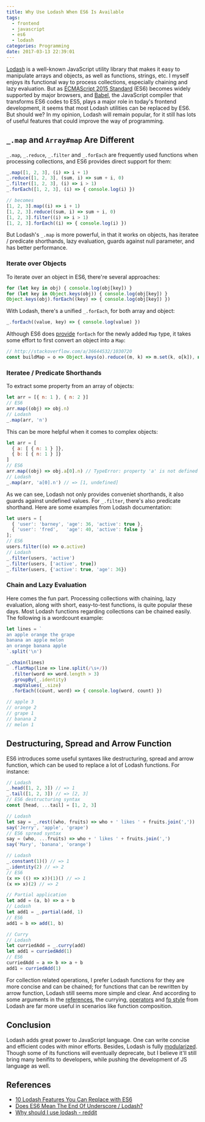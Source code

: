 ```yaml
---
title: Why Use Lodash When ES6 Is Available
tags:
  - frontend
  - javascript
  - es6
  - lodash
categories: Programming
date: 2017-03-13 22:39:01
---
```



[Lodash](https://lodash.com/) is a well-known JavaScript utility library that makes it easy to manipulate arrays and objects, as well as functions, strings, etc. I myself enjoys its functional way to process collections, especially chaining and lazy evaluation. But as [ECMAScript 2015 Standard][1] (ES6) becomes widely supported by major browsers, and [Babel](https://babeljs.io/), the JavaScript compiler that transforms ES6 codes to ES5, plays a major role in today's frontend development, it seems that most Lodash utilities can be replaced by ES6. But should we? In my opinion, Lodash will remain popular, for it still has lots of useful features that could improve the way of programming.

## `_.map` and `Array#map` Are Different

`_.map`, `_.reduce`, `_.filter` and `_.forEach` are frequently used functions when processing collections, and ES6 provides direct support for them:

```js
_.map([1, 2, 3], (i) => i + 1)
_.reduce([1, 2, 3], (sum, i) => sum + i, 0)
_.filter([1, 2, 3], (i) => i > 1)
_.forEach([1, 2, 3], (i) => { console.log(i) })

// becomes
[1, 2, 3].map((i) => i + 1)
[1, 2, 3].reduce((sum, i) => sum + i, 0)
[1, 2, 3].filter((i) => i > 1)
[1, 2, 3].forEach((i) => { console.log(i) })
```

But Lodash's `_.map` is more powerful, in that it works on objects, has iteratee / predicate shorthands, lazy evaluation, guards against null parameter, and has better performance.

<!-- more -->

### Iterate over Objects

To iterate over an object in ES6, there're several approaches:

```js
for (let key in obj) { console.log(obj[key]) }
for (let key in Object.keys(obj)) { console.log(obj[key]) }
Object.keys(obj).forEach((key) => { console.log(obj[key]) })
```

With Lodash, there's a unified `_.forEach`, for both array and object:

```js
_.forEach((value, key) => { console.log(value) })
```

Although ES6 does [provide][2] `forEach` for the newly added `Map` type, it takes some effort to first convert an object into a `Map`:

```js
// http://stackoverflow.com/a/36644532/1030720
const buildMap = o => Object.keys(o).reduce((m, k) => m.set(k, o[k]), new Map());
```

### Iteratee / Predicate Shorthands

To extract some property from an array of objects:

```js
let arr = [{ n: 1 }, { n: 2 }]
// ES6
arr.map((obj) => obj.n)
// Lodash
_.map(arr, 'n')
```

This can be more helpful when it comes to complex objects:

```js
let arr = [
  { a: [ { n: 1 } ]},
  { b: [ { n: 1 } ]}
]
// ES6
arr.map((obj) => obj.a[0].n) // TypeError: property 'a' is not defined in arr[1]
// Lodash
_.map(arr, 'a[0].n') // => [1, undefined]
```

As we can see, Lodash not only provides conveniet shorthands, it also guards against undefined values. For `_.filter`, there's also predicate shorthand. Here are some examples from Lodash documentation:

```js
let users = [
  { 'user': 'barney', 'age': 36, 'active': true },
  { 'user': 'fred',   'age': 40, 'active': false }
];
// ES6
users.filter((o) => o.active)
// Lodash
_.filter(users, 'active')
_.filter(users, ['active', true])
_.filter(users, {'active': true, 'age': 36})
```

### Chain and Lazy Evaluation

Here comes the fun part. Processing collections with chaining, lazy evaluation, along with short, easy-to-test functions, is quite popular these days. Most Lodash functions regarding collections can be chained easily. The following is a wordcount example:

```js
let lines = `
an apple orange the grape
banana an apple melon
an orange banana apple
`.split('\n')

_.chain(lines)
  .flatMap(line => line.split(/\s+/))
  .filter(word => word.length > 3)
  .groupBy(_.identity)
  .mapValues(_.size)
  .forEach((count, word) => { console.log(word, count) })

// apple 3
// orange 2
// grape 1
// banana 2
// melon 1
```

## Destructuring, Spread and Arrow Function

ES6 introduces some useful syntaxes like destructuring, spread and arrow function, which can be used to replace a lot of Lodash functions. For instance:

```js
// Lodash
_.head([1, 2, 3]) // => 1
_.tail([1, 2, 3]) // => [2, 3]
// ES6 destructuring syntax
const [head, ...tail] = [1, 2, 3]

// Lodash
let say = _.rest((who, fruits) => who + ' likes ' + fruits.join(','))
say('Jerry', 'apple', 'grape')
// ES6 spread syntax
say = (who, ...fruits) => who + ' likes ' + fruits.join(',')
say('Mary', 'banana', 'orange')

// Lodash
_.constant(1)() // => 1
_.identity(2) // => 2
// ES6
(x => (() => x))(1)() // => 1
(x => x)(2) // => 2

// Partial application
let add = (a, b) => a + b
// Lodash
let add1 = _.partial(add, 1)
// ES6
add1 = b => add(1, b)

// Curry
// Lodash
let curriedAdd = _.curry(add)
let add1 = curriedAdd(1)
// ES6
curriedAdd = a => b => a + b
add1 = curriedAdd(1)
```

For collection related operations, I prefer Lodash functions for they are more concise and can be chained; for functions that can be rewritten by arrow function, Lodash still seems more simple and clear. And according to some arguments in the [references](#References), the currying, [operators][3] and [fp style][4] from Lodash are far more useful in scenarios like function composition.

## Conclusion

Lodash adds great power to JavaScript language. One can write concise and efficient codes with minor efforts. Besides, Lodash is fully [modularized][5]. Though some of its functions will eventually deprecate, but I believe it'll still bring many benifits to developers, while pushing the development of JS language as well.

## References

* [10 Lodash Features You Can Replace with ES6](https://www.sitepoint.com/lodash-features-replace-es6/)
* [Does ES6 Mean The End Of Underscore / Lodash?](https://derickbailey.com/2016/09/12/does-es6-mean-the-end-of-underscore-lodash/)
* [Why should I use lodash - reddit](https://www.reddit.com/r/javascript/comments/41fq2s/why_should_i_use_lodash_or_rather_what_lodash/)

[1]: http://www.ecma-international.org/ecma-262/6.0/
[2]: https://developer.mozilla.org/en-US/docs/Web/JavaScript/Reference/Global_Objects/Map
[3]: https://lodash.com/docs/#add
[4]: https://github.com/lodash/lodash/wiki/FP-Guide
[5]: https://lodash.com/custom-builds
